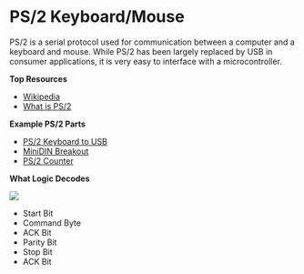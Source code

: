 # PS/2 Keyboard/Mouse

PS/2 is a serial protocol used for communication between a computer and a keyboard and mouse. While PS/2 has been largely replaced by USB in consumer applications, it is very easy to interface with a microcontroller.

**Top Resources**

* [Wikipedia](http://en.wikipedia.org/wiki/PS/2_connector)
* [What is PS/2](http://www.computerhope.com/jargon/p/ps2.htm)

**Example PS/2 Parts**

* [PS/2 Keyboard to USB](http://www.amazon.com/PS2-Keyboard-To-USB-Adapter/dp/B000BSJFJS)
* [MiniDIN Breakout](https://www.sparkfun.com/products/8651)
* [PS/2 Counter](https://www.sparkfun.com/products/8652)

**What Logic Decodes**

[ ![](https://trello-attachments.s3.amazonaws.com/57215da0d6b19b4ab3609e8c/1361x247/81b5b745c5ec429aa3d2e54c3e7f2a85/PS2.png) ](https://trello-attachments.s3.amazonaws.com/57215da0d6b19b4ab3609e8c/1361x247/81b5b745c5ec429aa3d2e54c3e7f2a85/PS2.png)

* Start Bit
* Command Byte
* ACK Bit
* Parity Bit
* Stop Bit
* ACK Bit

